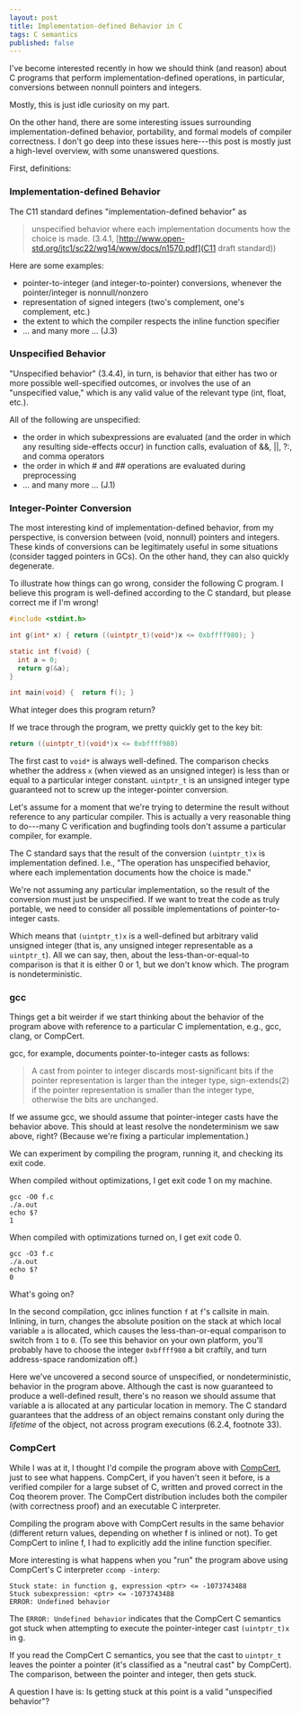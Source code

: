 ```yaml
---
layout: post
title: Implementation-defined Behavior in C
tags: C semantics
published: false
---
```


I've become interested recently in how we should think (and reason) about C programs that perform implementation-defined operations, in particular, conversions between nonnull pointers and integers. 

Mostly, this is just idle curiosity on my part. 

On the other hand, there are some interesting issues surrounding implementation-defined behavior, portability, and formal models of compiler correctness. I don't go deep into these issues here---this post is mostly just a high-level overview, with some unanswered questions.

First, definitions: 

### Implementation-defined Behavior

The C11 standard defines "implementation-defined behavior" as 
> unspecified behavior where each implementation documents how the choice is made.
> (3.4.1, [http://www.open-std.org/jtc1/sc22/wg14/www/docs/n1570.pdf](C11 draft standard))

Here are some examples:
* pointer-to-integer (and integer-to-pointer) conversions, whenever the pointer/integer is nonnull/nonzero
* representation of signed integers (two's complement, one's complement, etc.)
* the extent to which the compiler respects the inline function specifier
* ... and many more ... (J.3)

### Unspecified Behavior 

"Unspecified behavior" (3.4.4), in turn, is behavior that either has two or more possible well-specified outcomes, or involves the use of an "unspecified value," which is any valid value of the relevant type (int, float, etc.). 

All of the following are unspecified:
* the order in which subexpressions are evaluated (and the order in which any resulting side-effects occur) in function calls, evaluation of &&, ||, ?:, and comma operators
* the order in which # and ## operations are evaluated during preprocessing
* ... and many more ... (J.1)

### Integer-Pointer Conversion

The most interesting kind of implementation-defined behavior, from my perspective, is conversion between (void, nonnull) pointers and integers. These kinds of conversions can be legitimately useful in some situations (consider tagged pointers in GCs). On the other hand, they can also quickly degenerate.

To illustrate how things can go wrong, consider the following C program. I believe this program is well-defined according to the C standard, but please correct me if I'm wrong!

``` C
#include <stdint.h>

int g(int* x) { return ((uintptr_t)(void*)x <= 0xbffff980); }

static int f(void) {
  int a = 0;
  return g(&a);
}

int main(void) {  return f(); }
```

What integer does this program return? 

If we trace through the program, we pretty quickly get to the key bit:

``` C
return ((uintptr_t)(void*)x <= 0xbffff980)
```

The first cast to `void*` is always well-defined.
The comparison checks whether the address `x` (when viewed as an unsigned integer) is less than or equal to a particular integer constant. `uintptr_t` is an unsigned integer type guaranteed not to screw up the integer-pointer conversion.

Let's assume for a moment that we're trying to determine the result without reference to any particular compiler. This is actually a very reasonable thing to do---many C verification and bugfinding tools don't assume a particular compiler, for example.

The C standard says that the result of the conversion `(uintptr_t)x` is implementation defined. I.e., "The operation has unspecified behavior, where each implementation documents how the choice is made." 

We're not assuming any particular implementation, so the result of the conversion must just be unspecified. If we want to treat the code as truly portable, we need to consider all possible implementations of pointer-to-integer casts.

Which means that `(uintptr_t)x` is a well-defined but arbitrary valid unsigned integer (that is, any unsigned integer representable as a `uintptr_t`). All we can say, then, about the less-than-or-equal-to comparison is that it is either 0 or 1, but we don't know which. The program is nondeterministic.

### gcc

Things get a bit weirder if we start thinking about the behavior of the program above with reference to a particular C implementation, e.g., gcc, clang, or CompCert.

gcc, for example, documents pointer-to-integer casts as follows:

> A cast from pointer to integer discards most-significant bits if the pointer representation is larger than the integer type, sign-extends(2) if the pointer representation is smaller than the integer type, otherwise the bits are unchanged. 

If we assume gcc, we should assume that pointer-integer casts have the behavior above. This should at least resolve the nondeterminism we saw above, right? (Because we're fixing a particular implementation.)

We can experiment by compiling the program, running it, and checking its exit code. 

When compiled without optimizations, I get exit code 1 on my machine.

```  
gcc -O0 f.c
./a.out
echo $?
1
```

When compiled with optimizations turned on, I get exit code 0.

``` 
gcc -O3 f.c
./a.out
echo $?
0
```

What's going on?

In the second compilation, gcc inlines function `f` at `f`'s callsite in main. Inlining, in turn, changes the absolute position on the stack at which local variable `a` is allocated, which causes the less-than-or-equal comparison to switch from `1` to `0`. 
(To see this behavior on your own platform, you'll probably have to choose the integer `0xbffff980` a bit craftily, and turn address-space randomization off.)

Here we've uncovered a second source of unspecified, or nondeterministic, behavior in the program above. Although the cast is now guaranteed to produce a well-defined result, there's no reason we should assume that variable a is allocated at any particular location in memory. The C standard guarantees that the address of an object remains constant only during the _lifetime_ of the object, not across program executions (6.2.4, footnote 33).

### CompCert

While I was at it, I thought I'd compile the program above with [CompCert](http://compcert.inria.fr), just to see what happens.
CompCert, if you haven't seen it before, is a verified compiler for a large subset of C, written and proved correct in the Coq theorem prover. The CompCert distribution includes both the compiler (with correctness proof) and an executable C interpreter.

Compiling the program above with CompCert results in the same behavior (different return values, depending on whether f is inlined or not). To get CompCert to inline f, I had to explicitly add the inline function specifier.

More interesting is what happens when you "run" the program above using CompCert's C interpreter `ccomp -interp`:

```
Stuck state: in function g, expression <ptr> <= -1073743488
Stuck subexpression: <ptr> <= -1073743488
ERROR: Undefined behavior
```

The `ERROR: Undefined behavior` indicates that the CompCert C semantics got stuck when attempting to execute the pointer-integer cast `(uintptr_t)x` in g.

If you read the CompCert C semantics, you see that the cast to `uintptr_t` leaves the pointer a pointer (it's classified as a "neutral cast" by CompCert). The comparison, between the pointer and integer, then gets stuck.

A question I have is: Is getting stuck at this point is a valid "unspecified behavior"?


